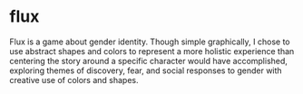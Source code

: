 # flux

Flux is a game about gender identity. Though simple graphically, I chose to use abstract shapes and colors to represent a more holistic experience than centering the story around a specific character would have accomplished, exploring themes of discovery, fear, and social responses to gender with creative use of colors and shapes.
